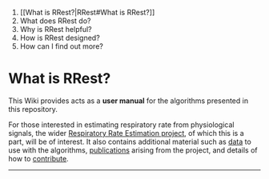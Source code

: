 1. [[What is RRest?|RRest#What is RRest?]]
2. What does RRest do?
3. Why is RRest helpful?
4. How is RRest designed?
5. How can I find out more?

# What is RRest?

This Wiki provides acts as a **user manual** for the algorithms presented in this repository.

For those interested in estimating respiratory rate from physiological signals, the wider [Respiratory Rate Estimation project](http://peterhcharlton.github.io/RRest/), of which this is a part, will be of interest. It also contains additional material such as [data](http://peterhcharlton.github.io/RRest/datasets.html) to use with the algorithms, [publications](http://peterhcharlton.github.io/RRest/publications.html) arising from the project, and details of how to [contribute](http://peterhcharlton.github.io/RRest/contributions.html).

***

